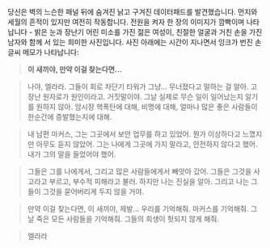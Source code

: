 당신은 벽의 느슨한 패널 뒤에 숨겨진 낡고 구겨진 데이터패드를 발견했습니다. 먼지와 세월의 흔적이 있지만 여전히 작동합니다. 전원을 켜자 한 장의 이미지가 깜빡이며 나타납니다 - 밝은 눈과 장난기 어린 미소를 가진 젊은 여성이, 친절한 얼굴과 거친 손을 가진 남자와 함께 서 있는 희미한 사진입니다. 사진 아래에는 시간이 지나면서 잉크가 번진 손글씨 메모가 나타납니다:

> **이 새끼야, 만약 이걸 찾는다면...**

> 나야, 엘라라. 그들이 회로 차단기 타워가 그냥... 무너졌다고 말하는 걸 알아. 고장난 원자로가 원인이라고. 거짓말이야. 그날 실제로 무슨 일이 일어났는지 알기를 원하지 않아. 암시장 핵폭탄에 대해, 비명에 대해, 얼마나 많은 좋은 사람들이 한순간에 증발했는지에 대해.

> 내 남편 마커스, 그는 그곳에서 보안 업무를 하고 있었어. 뭔가 이상하다고 느꼈지만 아무도 듣지 않았어. 그는 나에게 그곳에 가지 말라고, 안전하지 않다고 했어. 내가 그의 말을 들었어야 했어.

> 그들은 그를 나에게서, 그리고 많은 사람들에게서 빼앗아 갔어. 그들은 그것을 사고라고 부르고, 부수적 피해라고 불러. 하지만 나는 진실을 알아. 그리고 나는 그들이 그것을 묻어버리게 두지 않을 거야.

> 만약 이걸 찾는다면, 이 새끼야, 제발... 우리를 기억해줘. 마커스를 기억해줘. 그날 죽은 모든 사람들을 기억해줘. 그들의 희생이 헛되지 않게 해줘.

> 엘라라
